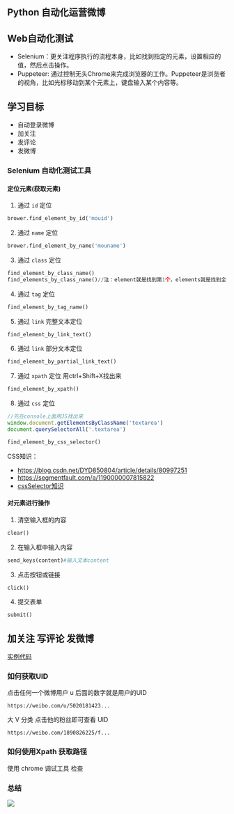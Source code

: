## Python 自动化运营微博

## Web自动化测试
- Selenium：更关注程序执行的流程本身，比如找到指定的元素，设置相应的值，然后点击操作。
- Puppeteer: 通过控制无头Chrome来完成浏览器的工作。Puppeteer是浏览者的视角，比如光标移动到某个元素上，键盘输入某个内容等。

## 学习目标
- 自动登录微博
- 加关注
- 发评论
- 发微博

### Selenium 自动化测试工具
#### 定位元素(获取元素)
1. 通过 `id` 定位

```python
brower.find_element_by_id('mouid')

```

2. 通过 `name` 定位

```python
brower.find_element_by_name('mouname')

```

3. 通过 `class` 定位

```python
find_element_by_class_name()
find_elements_by_class_name()//注：element就是找到第1个，elements就是找到全部

```

4. 通过 `tag` 定位

```python
find_element_by_tag_name()

```
5. 通过 `link` 完整文本定位

```python
find_element_by_link_text()

```

6.  通过 `link` 部分文本定位

```python
find_element_by_partial_link_text()

```

7. 通过 `xpath` 定位
用ctrl+Shift+X找出来
```python
find_element_by_xpath()
```
8. 通过 `css` 定位
```JavaScript
//先在console上面用JS找出来
window.document.getElementsByClassName('textarea')
document.querySelectorAll('.textarea')
```
```python
find_element_by_css_selector()
```
CSS知识：
- https://blog.csdn.net/DYD850804/article/details/80997251
- https://segmentfault.com/a/1190000007815822
- [cssSelector知识](cssSeletor.html)

#### 对元素进行操作

1. 清空输入框的内容

```python
clear()
```

2. 在输入框中输入内容

```python
send_keys(content)#输入文本content
```
3. 点击按钮或链接

```python
click()
```

4. 提交表单

```python
submit()
```

## 加关注 写评论 发微博

[实例代码](weibo.py)

### 如何获取UID

点击任何一个微博用户
u 后面的数字就是用户的UID
```
https://weibo.com/u/5020181423...

```

大 V 分类  点击他的粉丝即可查看 UID
```
https://weibo.com/1890826225/f...

```

### 如何使用Xpath 获取路径

使用 chrome 调试工具 检查


### 总结

![](33ee64c5a434e1a7093594499e9c05d5.png)
